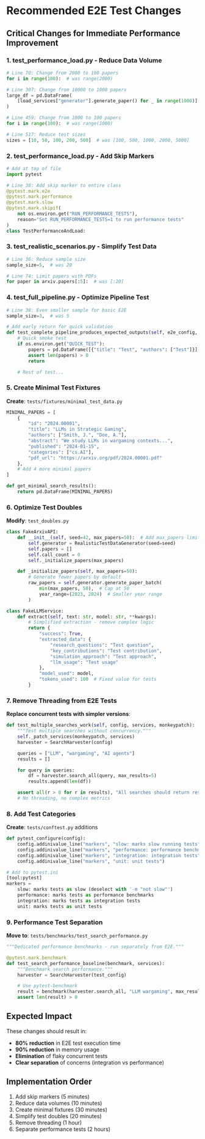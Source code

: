 # Recommended E2E Test Changes

## Critical Changes for Immediate Performance Improvement

### 1. test_performance_load.py - Reduce Data Volume
```python
# Line 70: Change from 2000 to 100 papers
for i in range(100):  # was range(2000)

# Line 307: Change from 10000 to 1000 papers
large_df = pd.DataFrame(
    [load_services["generator"].generate_paper() for _ in range(1000)]  # was 10000
)

# Line 459: Change from 1000 to 100 papers
for i in range(100):  # was range(1000)

# Line 517: Reduce test sizes
sizes = [10, 50, 100, 200, 500]  # was [100, 500, 1000, 2000, 5000]
```

### 2. test_performance_load.py - Add Skip Markers
```python
# Add at top of file
import pytest

# Line 38: Add skip marker to entire class
@pytest.mark.e2e
@pytest.mark.performance
@pytest.mark.slow
@pytest.mark.skipif(
    not os.environ.get("RUN_PERFORMANCE_TESTS"),
    reason="Set RUN_PERFORMANCE_TESTS=1 to run performance tests"
)
class TestPerformanceAndLoad:
```

### 3. test_realistic_scenarios.py - Simplify Test Data
```python
# Line 36: Reduce sample size
sample_size=5,  # was 20

# Line 74: Limit papers with PDFs
for paper in arxiv.papers[:5]:  # was [:20]
```

### 4. test_full_pipeline.py - Optimize Pipeline Test
```python
# Line 38: Even smaller sample for basic E2E
sample_size=3,  # was 5

# Add early return for quick validation
def test_complete_pipeline_produces_expected_outputs(self, e2e_config, fake_services, monkeypatch):
    # Quick smoke test
    if os.environ.get("QUICK_TEST"):
        papers = pd.DataFrame([{"title": "Test", "authors": ["Test"]}])
        assert len(papers) > 0
        return

    # Rest of test...
```

### 5. Create Minimal Test Fixtures

**Create**: `tests/fixtures/minimal_test_data.py`
```python
MINIMAL_PAPERS = [
    {
        "id": "2024.00001",
        "title": "LLMs in Strategic Gaming",
        "authors": ["Smith, J.", "Doe, A."],
        "abstract": "We study LLMs in wargaming contexts...",
        "published": "2024-01-15",
        "categories": ["cs.AI"],
        "pdf_url": "https://arxiv.org/pdf/2024.00001.pdf"
    },
    # Add 4 more minimal papers
]

def get_minimal_search_results():
    return pd.DataFrame(MINIMAL_PAPERS)
```

### 6. Optimize Test Doubles

**Modify**: `test_doubles.py`
```python
class FakeArxivAPI:
    def __init__(self, seed=42, max_papers=50):  # Add max_papers limit
        self.generator = RealisticTestDataGenerator(seed=seed)
        self.papers = []
        self.call_count = 0
        self._initialize_papers(max_papers)

    def _initialize_papers(self, max_papers=50):
        # Generate fewer papers by default
        raw_papers = self.generator.generate_paper_batch(
            min(max_papers, 50),  # Cap at 50
            year_range=(2023, 2024)  # Smaller year range
        )

class FakeLLMService:
    def extract(self, text: str, model: str, **kwargs):
        # Simplified extraction - remove complex logic
        return {
            "success": True,
            "extracted_data": {
                "research_questions": "Test question",
                "key_contributions": "Test contribution",
                "simulation_approach": "Test approach",
                "llm_usage": "Test usage"
            },
            "model_used": model,
            "tokens_used": 100  # Fixed value for tests
        }
```

### 7. Remove Threading from E2E Tests

**Replace concurrent tests with simpler versions**:
```python
def test_multiple_searches_work(self, config, services, monkeypatch):
    """Test multiple searches without concurrency."""
    self._patch_services(monkeypatch, services)
    harvester = SearchHarvester(config)

    queries = ["LLM", "wargaming", "AI agents"]
    results = []

    for query in queries:
        df = harvester.search_all(query, max_results=5)
        results.append(len(df))

    assert all(r > 0 for r in results), "All searches should return results"
    # No threading, no complex metrics
```

### 8. Add Test Categories

**Create**: `tests/conftest.py` additions
```python
def pytest_configure(config):
    config.addinivalue_line("markers", "slow: marks slow running tests")
    config.addinivalue_line("markers", "performance: performance benchmarks")
    config.addinivalue_line("markers", "integration: integration tests")
    config.addinivalue_line("markers", "unit: unit tests")

# Add to pytest.ini
[tool:pytest]
markers =
    slow: marks tests as slow (deselect with '-m "not slow"')
    performance: marks tests as performance benchmarks
    integration: marks tests as integration tests
    unit: marks tests as unit tests
```

### 9. Performance Test Separation

**Move to**: `tests/benchmarks/test_search_performance.py`
```python
"""Dedicated performance benchmarks - run separately from E2E."""

@pytest.mark.benchmark
def test_search_performance_baseline(benchmark, services):
    """Benchmark search performance."""
    harvester = SearchHarvester(test_config)

    # Use pytest-benchmark
    result = benchmark(harvester.search_all, "LLM wargaming", max_results=100)
    assert len(result) > 0
```

## Expected Impact

These changes should result in:
- **80% reduction** in E2E test execution time
- **90% reduction** in memory usage
- **Elimination** of flaky concurrent tests
- **Clear separation** of concerns (integration vs performance)

## Implementation Order

1. Add skip markers (5 minutes)
2. Reduce data volumes (10 minutes)
3. Create minimal fixtures (30 minutes)
4. Simplify test doubles (20 minutes)
5. Remove threading (1 hour)
6. Separate performance tests (2 hours)
